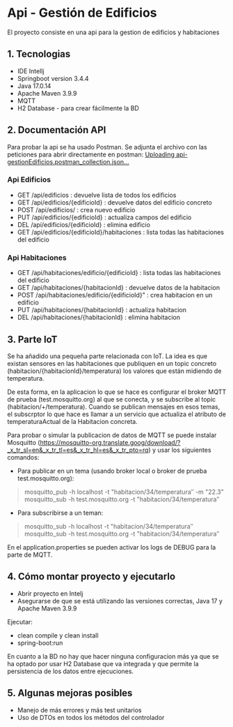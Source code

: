 # Api - Gestión de Edificios
El proyecto consiste en una api para la gestion de edificios y habitaciones

## 1. Tecnologias
- IDE Intellj
- Springboot version 3.4.4
- Java  17.0.14
- Apache Maven 3.9.9
- MQTT
- H2 Database - para crear fácilmente la BD

## 2. Documentación API
Para probar la api se ha usado Postman. Se adjunta el archivo con las peticiones para abrir directamente en postman:
[Uploading api-gestionEdificios.postman_collection.json…]()

### Api Edificios
- GET /api/edificios : devuelve lista de todos los edificios
- GET /api/edificios/{edificioId} : devuelve datos del edificio concreto
- POST /api/edificios/ : crea nuevo edificio
- PUT /api/edificios/{edificioId} : actualiza campos del edificio
- DEL /api/edificios/{edificioId} : elimina edificio
- GET /api/edificios/{edificioId}/habitaciones : lista todas las habitaciones del edificio 

### Api Habitaciones
- GET /api/habitaciones/edificio/{edificioId} : lista todas las habitaciones del edificio
- GET /api/habitaciones/{habitacionId} : devuelve datos de la habitacion
- POST /api/habitaciones/edificio/{edificioId}" : crea habitacion en un edificio
- PUT /api/habitaciones/{habitacionId} : actualiza habitacion
- DEL /api/habitaciones/{habitacionId} : elimina habitacion


## 3. Parte IoT
Se ha añadido una pequeña parte relacionada con IoT. La idea es que existan sensores en las habitaciones que publiquen en un topic concreto (habitacion/{habitacionId}/temperatura) los valores que están midiendo de temperatura.

De esta forma, en la aplicacion lo que se hace es configurar el broker MQTT de prueba (test.mosquitto.org) al que se conecta, y se subscribe al topic (habitacion/+/temperatura). Cuando se publican mensajes en esos temas, el subscrptor lo que hace es llamar a un servicio que actualiza el atributo de temperaturaActual de la Habitacion concreta.

Para probar o simular la publicacion de datos de MQTT se puede instalar Mosquitto (https://mosquitto-org.translate.goog/download/?_x_tr_sl=en&_x_tr_tl=es&_x_tr_hl=es&_x_tr_pto=rq) y usar los siguientes comandos:

- Para publicar en un tema (usando broker local o broker de prueba test.mosquitto.org):
> mosquitto_pub -h localhost -t "habitacion/34/temperatura″ -m "22.3"
> mosquitto_sub -h test.mosquitto.org -t "habitacion/34/temperatura″

- Para subscribirse a un teman:
> mosquitto_sub -h localhost -t "habitacion/34/temperatura″
> mosquitto_sub -h test.mosquitto.org -t "habitacion/34/temperatura″

En el application.properties se pueden activar los logs de DEBUG para la parte de MQTT.

## 4. Cómo montar proyecto y ejecutarlo
- Abrir proyecto en Intelj
- Asegurarse de que se está utilizando las versiones correctas, Java 17 y Apache Maven 3.9.9

Ejecutar:
- clean compile y clean install
- spring-boot:run

En cuanto a la BD no hay que hacer ninguna configuracion más ya que se ha optado por usar H2 Database que va integrada y que permite la persistencia de los datos entre ejecuciones.


## 5. Algunas mejoras posibles
- Manejo de más errores y más test unitarios
- Uso de DTOs en todos los métodos del controlador

